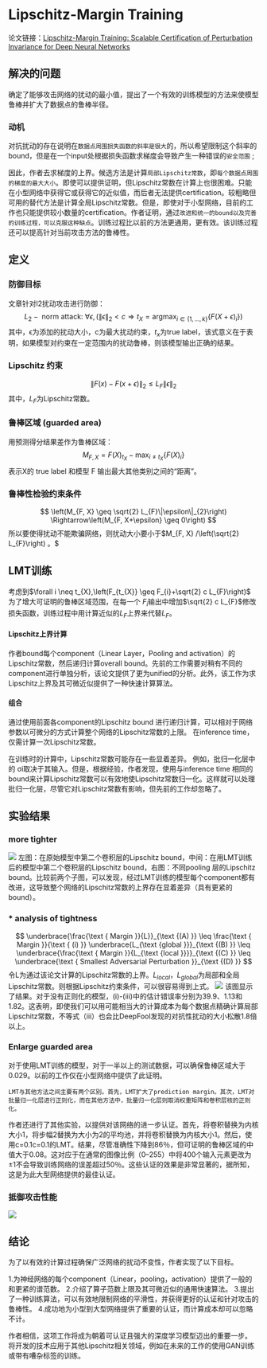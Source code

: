 # Lipschitz-Margin Training

论文链接：[Lipschitz-Margin Training: Scalable Certification of Perturbation Invariance for Deep Neural Networks](https://arxiv.org/abs/1802.04034)

## 解决的问题
确定了能够攻击网络的扰动的最小值，提出了一个有效的训练模型的方法来使模型鲁棒并扩大了数据点的鲁棒半径。

### 动机
对抗扰动的存在说明在`数据点周围损失函数的斜率是很大`的，所以希望限制这个斜率的bound，但是在一个input处根据损失函数求梯度会导致产生一种错误的`安全范围` ;

因此，作者去求梯度的上界。候选方法是计算`局部Lipschitz常数`，即`每个数据点周围的梯度的最大大小`。即使可以提供证明，但Lipschitz常数在计算上也很困难。只能在小型网络中获得它或获得它的近似值，而后者无法提供certification。较粗略但可用的替代方法是计算全局Lipschitz常数。但是，即使对于小型网络，目前的工作也只能提供较小数量的certification。作者证明，通过`改进和统一的bound以及完善的训练过程，可以克服这种缺点`。训练过程比以前的方法更通用，更有效。该训练过程还可以提高针对当前攻击方法的鲁棒性。

## 定义
### 防御目标
文章针对l2扰动攻击进行防御：
$$
L_{2}-\text { norm attack: } \forall \epsilon,\left(\|\epsilon\|_{2}<c \Rightarrow t_{X}=\operatorname{argmax}_{i \in\{1, \ldots, k\}}\left\{F(X+\epsilon)_{i}\right\}\right)
$$
其中，ϵ为添加的扰动大小，c为最大扰动约束，$t_x$为true label，该式意义在于表明，如果模型对约束在一定范围内的扰动鲁棒，则该模型输出正确的结果。

###  Lipschitz 约束
$$
\|F(x)-F(x+\epsilon)\|_{2} \leq L_{F}\|\epsilon\|_{2}
$$
其中，$L_F$为Lipschitz常数。

### 鲁棒区域 (guarded area)
用预测得分结果差作为鲁棒区域：
$$
M_{F, X}=F(X)_{t_{X}}-\max _{i \neq t_{X}}\left\{F(X)_{i}\right\}
$$
表示X的 true label 和模型 F 输出最大其他类别之间的“距离”。

### 鲁棒性检验约束条件
$$
\left(M_{F, X} \geq \sqrt{2} L_{F}\|\epsilon\|_{2}\right) \Rightarrow\left(M_{F, X+\epsilon} \geq 0\right)
$$
所以要使得扰动不能欺骗网络，则扰动大小要小于$M_{F, X} /\left(\sqrt{2} L_{F}\right) 。$

## LMT训练
考虑到$\forall i \neq t_{X},\left(F_{t_{X}} \geq F_{i}+\sqrt{2} c L_{F}\right)$ 为了增大可证明的鲁棒区域范围，在每一个 $F_i$输出中增加$\sqrt{2} c L_{F}$修改损失函数，训练过程中用计算近似的$L_F$上界来代替$L_F$。

#### Lipschitz上界计算
作者bound每个component（Linear Layer，Pooling and activation）的Lipschitz常数，然后递归计算overall bound。先前的工作需要对稍有不同的component进行单独分析，该论文提供了更为unified的分析。此外，该工作为求Lipschitz上界及其可微近似提供了一种快速计算算法。

#### 组合
通过使用前面各component的Lipschitz bound 进行递归计算，可以相对于网络参数以可微分的方式计算整个网络的Lipschitz常数的上限。 在inference time，仅需计算一次Lipschitz常数。

在训练时的计算中，Lipschitz常数可能存在一些显着差异。 例如，批归一化层中的 σi取决于其输入。但是，根据经验，作者发现，使用与inference time 相同的bound来计算Lipschitz常数可以有效地使Lipschitz常数归一化。这样就可以处理批归一化层，尽管它对Lipschitz常数有影响，但先前的工作却忽略了。

## 实验结果

### more tighter
![](https://sonder-images.oss-cn-beijing.aliyuncs.com/img/20220124193939.png)
左图：在原始模型中第二个卷积层的Lipschitz bound，中间：在用LMT训练后的模型中第二个卷积层的Lipschitz bound，右图：不同pooling 层的Lipschitz bound。比较前两个子图，可以发现，经过LMT训练的模型每个component都有改进，这导致整个网络的Lipschitz常数的上界存在显着差异（具有更紧的bound）。

### * analysis of tightness
$$
\underbrace{\frac{\text { Margin }}{L}}_{\text {(A) }} \leq \frac{\text { Margin }}{\text { (i) }} \underbrace{L_{\text {global }}}_{\text {(B) }} \leq \underbrace{\frac{\text { Margin }}{L_{\text {local }}}}_{\text {(C) }} \leq \underbrace{\text { Smallest Adversarial Perturbation }}_{\text {(D) }}
$$
令L为通过该论文计算的Lipschitz常数的上界。$L_{local}$，$L_{global}$为局部和全局Lipschitz常数。则根据Lipschitz约束条件，可以很容易得到上式。
![](https://sonder-images.oss-cn-beijing.aliyuncs.com/img/20220124194300.png)
该图显示了结果。对于没有正则化的模型，(i)-(iii)中的估计错误率分别为39.9、1.13和1.82。这表明，即使我们可以用可能相当大的计算成本为每个数据点精确计算局部Lipschitz常数，不等式（iii）也会比DeepFool发现的对抗性扰动的大小松散1.8倍以上。

### Enlarge guarded area
对于使用LMT训练的模型，对于一半以上的测试数据，可以确保鲁棒区域大于0.029。以前的工作仅在小型网络中提供了此证明。

`LMT与其他方法之间主要有两个区别。首先，LMT扩大了prediction margin。其次，LMT对批量归一化层进行正则化，而在其他方法中，批量归一化层则取消权重矩阵和卷积层核的正则化。`

作者还进行了其他实验，以提供对该网络的进一步认证。首先，将卷积替换为内核大小1，将步幅2替换为大小为2的平均池，并将卷积替换为内核大小1。然后，使用c=0.1c=0.1的LMT。结果，尽管准确性下降到86％，但可证明的鲁棒区域的中值大于0.08。这对应于在通常的图像比例（0–255）中将400个输入元素更改为±1不会导致训练网络的误差超过50％。这些认证的效果是非常显著的，据所知，这是为此大型网络提供的最佳认证。

### 抵御攻击性能
![](https://sonder-images.oss-cn-beijing.aliyuncs.com/img/20220124194625.png)

## 结论
为了以有效的计算过程确保广泛网络的扰动不变性，作者实现了以下目标。

1.为神经网络的每个component（Linear，pooling，activation）提供了一般的和更紧的谱范数。
2.介绍了算子范数上限及其可微近似的通用快速算法。
3.提出了一种训练算法，可以有效地限制网络的平滑性，并获得更好的认证和针对攻击的鲁棒性。
4.成功地为小型到大型网络提供了重要的认证，而计算成本却可以忽略不计。

作者相信，这项工作将成为朝着可认证且强大的深度学习模型迈出的重要一步。 将开发的技术应用于其他Lipschitz相关领域，例如在未来的工作的使用GAN训练或带有嘈杂标签的训练。
